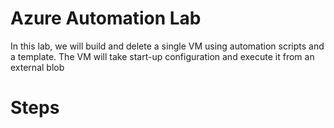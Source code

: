 # Azure Automation Lab

In this lab, we will build and delete a single VM using automation scripts and a template. The VM will take start-up configuration and execute it from an external blob


# Steps
```


```


